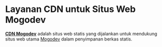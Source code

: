 # Layanan CDN untuk Situs Web Mogodev

[**CDN Mogodev**](https://cdn.mogodev.id/) adalah situs web statis yang dijalankan untuk mendukung situs web utama [Mogodev](https://www.mogodev.id/) dalam penyimpanan berkas statis.
